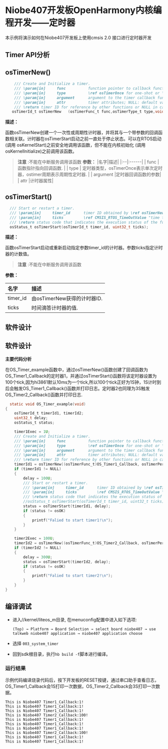 # Niobe407开发板OpenHarmony内核编程开发——定时器
本示例将演示如何在Niobe407开发板上使用cmsis 2.0 接口进行定时器开发

## Timer API分析

## osTimerNew()

```c
    /// Create and Initialize a timer.
    /// \param[in]     func          function pointer to callback function.
    /// \param[in]     type          \ref osTimerOnce for one-shot or \ref osTimerPeriodic for periodic behavior.
    /// \param[in]     argument      argument to the timer callback function.
    /// \param[in]     attr          timer attributes; NULL: default values.
    /// \return timer ID for reference by other functions or NULL in case of error.
   osTimerId_t osTimerNew	(osTimerFunc_t func,osTimerType_t type,void *argument,const osTimerAttr_t *attr)
```
**描述：**

函数osTimerNew创建一个一次性或周期性计时器，并将其与一个带参数的回调函数相关联。计时器在osTimerStart启动之前一直处于停止状态。可以在RTOS启动(调用 osKernelStart)之前安全地调用该函数，但不能在内核初始化 (调用 osKernelInitialize)之前调用该函数。
> **注意** :不能在中断服务调用该函数
**参数：**
|名字|描述|
|:--|:------|
| func | 函数指针指向回调函数.  |
| type | 定时器类型，osTimerOnce表示单次定时器，ostimer周期表示周期性定时器.  |
| argument |定时器回调函数的参数|
| attr |计时器属性|

## osTimerStart()

```c
  /// Start or restart a timer.
  /// \param[in]     timer_id      timer ID obtained by \ref osTimerNew.
  /// \param[in]     ticks         \ref CMSIS_RTOS_TimeOutValue "time ticks" value of the timer.
  /// \return status code that indicates the execution status of the function.
  osStatus_t osTimerStart(osTimerId_t timer_id, uint32_t ticks);

```
**描述：**

函数osTimerStart启动或重新启动指定参数timer_id的计时器。参数ticks指定计时器的计数值。

> **注意** :不能在中断服务调用该函数


**参数：**

|名字|描述|
|:--|:------|
| timer_id | 由osTimerNew获得的计时器ID.  |
| ticks | 时间滴答计时器的值.  |

## 软件设计

## 软件设计

**主要代码分析**

在OS_Timer_example函数中，通过osTimerNew()函数创建了回调函数为OS_Timer1_Callback的定时器1，并通过osTimerStart()函数将该定时器设置为100个tick,因为hi3861默认10ms为一个tick,所以100个tick正好为1S钟，1S计时到后会触发OS_Timer1_Callback()函数并打印日志。定时器2也同理为3S触发OS_Timer2_Callback()函数并打印日志.

```c
  static void OS_Timer_example(void)
{
    osTimerId_t timerId1, timerId2;
    uint32_t delay;
    osStatus_t status;

    timer1Exec = 1U;
    /// Create and Initialize a timer.
    /// \param[in]     func          function pointer to callback function.
    /// \param[in]     type          \ref osTimerOnce for one-shot or \ref osTimerPeriodic for periodic behavior.
    /// \param[in]     argument      argument to the timer callback function.
    /// \param[in]     attr          timer attributes; NULL: default values.
    /// \return timer ID for reference by other functions or NULL in case of error.
    timerId1 = osTimerNew((osTimerFunc_t)OS_Timer1_Callback, osTimerPeriodic, &timer1Exec, NULL);
    if (timerId1 != NULL)
    {
        delay = 100U;
        /// Start or restart a timer.
        /// \param[in]     timer_id      timer ID obtained by \ref osTimerNew.
        /// \param[in]     ticks         \ref CMSIS_RTOS_TimeOutValue "time ticks" value of the timer.
        /// \return status code that indicates the execution status of the function.
        //osStatus_t osTimerStart(osTimerId_t timer_id, uint32_t ticks);
        status = osTimerStart(timerId1, delay);
        if (status != osOK)
        {
            printf("Falied to start timer1!\n");
        }
    }

    timer2Exec = 100U;
    timerId2 = osTimerNew((osTimerFunc_t)OS_Timer2_Callback, osTimerPeriodic, &timer2Exec, NULL);
    if (timerId2 != NULL)
    {
        delay = 300U;
        status = osTimerStart(timerId2, delay);
        if (status != osOK)
        {
            printf("Falied to start timer2!\n");
        }
    }
}

```

## 编译调试
- 进入//kernel/liteos_m目录, 在menuconfig配置中进入如下选项:

     `(Top) → Platform → Board Selection → select board niobe407 → use talkweb niobe407 application → niobe407 application choose`

- 选择 `003_system_timer`

- 回到sdk根目录，执行`hb build -f`脚本进行编译。

### 运行结果

示例代码编译烧录代码后，按下开发板的RESET按键，通过串口助手查看日志，OS_Timer1_Callback会1S打印一次数据，OS_Timer2_Callback会3S打印一次数据。

```
This is Niobe407 Timer1_Callback:1!
This is Niobe407 Timer1_Callback:1!
This is Niobe407 Timer1_Callback:1!
This is Niobe407 Timer2_Callback:100!
This is Niobe407 Timer1_Callback:1!
This is Niobe407 Timer1_Callback:1!
This is Niobe407 Timer1_Callback:1!
This is Niobe407 Timer2_Callback:100!
This is Niobe407 Timer1_Callback:1!
This is Niobe407 Timer1_Callback:1!
```
